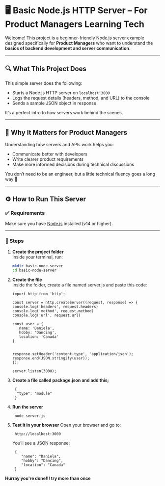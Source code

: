 # 🖥️ Basic Node.js HTTP Server – For Product Managers Learning Tech

Welcome! This project is a beginner-friendly Node.js server example designed specifically for **Product Managers** who want to understand the **basics of backend development and server communication**.

---

## 🔍 What This Project Does

This simple server does the following:

- Starts a Node.js HTTP server on `localhost:3000`
- Logs the request details (headers, method, and URL) to the console
- Sends a sample JSON object in response

It’s a perfect intro to how servers work behind the scenes.

---

## 🧠 Why It Matters for Product Managers

Understanding how servers and APIs work helps you:

- Communicate better with developers
- Write clearer product requirements
- Make more informed decisions during technical discussions

You don’t need to be an engineer, but a little technical fluency goes a long way 🚀

---

## ⚙️ How to Run This Server

### ✅ Requirements

Make sure you have [Node.js](https://nodejs.org/) installed (v14 or higher).

---

### 🚀 Steps

1. **Create the project folder**  
   Inside your terminal, run:
   ```bash
   mkdir basic-node-server
   cd basic-node-server

2. **Create the file**  
   Inside the folder, create a file named server.js and paste this code:

       import http from 'http';

       const server = http.createServer((request, response) => {
       console.log('headers', request.headers)
       console.log('method', request.method)
       console.log('url', request.url)
   
       const user = {
          name: 'Daniela',
          hobby: 'Dancing',
          location: 'Canada'
       }


       response.setHeader('content-type', 'application/json');
       response.end(JSON.stringify(user));
       });

       server.listen(3000);


4. **Create a file called package.json and add this;**

        {
         "type": "module"
        }


6.  **Run the server**

         node server.js



8.  **Test it in your browser**
    Open your browser and go to:

         http://localhost:3000



    You’ll see a JSON response:

         {
            "name": "Daniela",
            "hobby": "Dancing",
            "location": "Canada"
         }


**Hurray you're done!!! try more than once**

    
  

